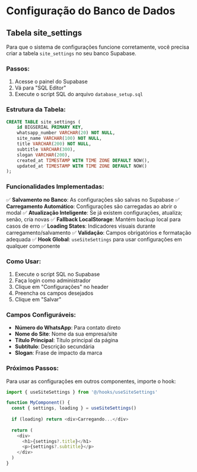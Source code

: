 # Configuração do Banco de Dados

## Tabela site_settings

Para que o sistema de configurações funcione corretamente, você precisa criar a tabela `site_settings` no seu banco Supabase.

### Passos:

1. Acesse o painel do Supabase
2. Vá para "SQL Editor"
3. Execute o script SQL do arquivo `database_setup.sql`

### Estrutura da Tabela:

```sql
CREATE TABLE site_settings (
    id BIGSERIAL PRIMARY KEY,
    whatsapp_number VARCHAR(20) NOT NULL,
    site_name VARCHAR(100) NOT NULL,
    title VARCHAR(200) NOT NULL,
    subtitle VARCHAR(300),
    slogan VARCHAR(200),
    created_at TIMESTAMP WITH TIME ZONE DEFAULT NOW(),
    updated_at TIMESTAMP WITH TIME ZONE DEFAULT NOW()
);
```

### Funcionalidades Implementadas:

✅ **Salvamento no Banco**: As configurações são salvas no Supabase
✅ **Carregamento Automático**: Configurações são carregadas ao abrir o modal
✅ **Atualização Inteligente**: Se já existem configurações, atualiza; senão, cria novas
✅ **Fallback LocalStorage**: Mantém backup local para casos de erro
✅ **Loading States**: Indicadores visuais durante carregamento/salvamento
✅ **Validação**: Campos obrigatórios e formatação adequada
✅ **Hook Global**: `useSiteSettings` para usar configurações em qualquer componente

### Como Usar:

1. Execute o script SQL no Supabase
2. Faça login como administrador
3. Clique em "Configurações" no header
4. Preencha os campos desejados
5. Clique em "Salvar"

### Campos Configuráveis:

- **Número do WhatsApp**: Para contato direto
- **Nome do Site**: Nome da sua empresa/site
- **Título Principal**: Título principal da página
- **Subtítulo**: Descrição secundária
- **Slogan**: Frase de impacto da marca

### Próximos Passos:

Para usar as configurações em outros componentes, importe o hook:

```typescript
import { useSiteSettings } from '@/hooks/useSiteSettings'

function MyComponent() {
  const { settings, loading } = useSiteSettings()
  
  if (loading) return <div>Carregando...</div>
  
  return (
    <div>
      <h1>{settings?.title}</h1>
      <p>{settings?.subtitle}</p>
    </div>
  )
}
``` 